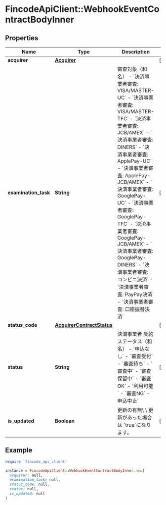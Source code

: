 # FincodeApiClient::WebhookEventContractBodyInner

## Properties

| Name | Type | Description | Notes |
| ---- | ---- | ----------- | ----- |
| **acquirer** | [**Acquirer**](Acquirer.md) |  | [optional] |
| **examination_task** | **String** | 審査対象（和名）  - &#x60;決済事業者審査: VISA/MASTER-UC&#x60; - &#x60;決済事業者審査: VISA/MASTER-TFC&#x60; - &#x60;決済事業者審査: JCB/AMEX&#x60; - &#x60;決済事業者審査: DINERS&#x60; - &#x60;決済事業者審査: ApplePay-UC&#x60; - &#x60;決済事業者審査: ApplePay-JCB/AMEX&#x60; - &#x60;決済事業者審査: GooglePay-UC&#x60; - &#x60;決済事業者審査: GooglePay-TFC&#x60; - &#x60;決済事業者審査: GooglePay-JCB/AMEX&#x60; - &#x60;決済事業者審査: GooglePay-DINERS&#x60; - &#x60;決済事業者審査: コンビニ決済&#x60; - &#x60;決済事業者審査: PayPay決済&#x60; - &#x60;決済事業者審査: 口座振替決済&#x60;  | [optional] |
| **status_code** | [**AcquirerContractStatus**](AcquirerContractStatus.md) |  | [optional] |
| **status** | **String** | 決済事業者 契約ステータス（和名）  - &#x60;申込なし&#x60; - &#x60;審査受付&#x60; - &#x60;審査待ち&#x60; - &#x60;審査中&#x60; - &#x60;審査保留中&#x60; - &#x60;審査OK&#x60; - &#x60;利用可能&#x60; - &#x60;審査NG&#x60; - &#x60;申込中止&#x60;  | [optional] |
| **is_updated** | **Boolean** | 更新の有無\\ \\ 更新があった場合は &#x60;true&#x60;になります。  | [optional] |

## Example

```ruby
require 'fincode_api_client'

instance = FincodeApiClient::WebhookEventContractBodyInner.new(
  acquirer: null,
  examination_task: null,
  status_code: null,
  status: null,
  is_updated: null
)
```

